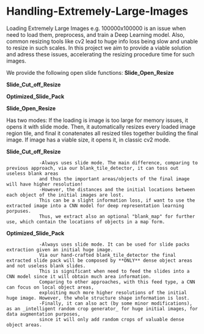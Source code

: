 # Handling-Extremely-Large-Images
Loading Extremely Large Images e.g. 100000x100000 is an issue when need to load them, preprocess, and train a Deep Learning model. 
Also, common resizing tools like cv2 lead to huge info loss being slow and unable to resize in such scales. 
In this project we aim to provide a viable solution and adress these issues, accelerating the resizing procedure time for such images.


We provide the following open slide functions:
**Slide_Open_Resize**
        
**Slide_Cut_off_Resize**
        
**Optimized_Slide_Pack**


     
**Slide_Open_Resize**

Has two modes:
                If the loading is image is too large for memory issues,
                it opens it with slide mode. Then, it automatically resizes every loaded image region tile,
                and final it conatenates all resized tiles together building the final image. If image has a viable size,
                it opens it, in classic cv2 mode.
                
**Slide_Cut_off_Resize**

                -Always uses slide mode. The main difference, comparing to previous approach, via our blank_tile_detector, it can toss out useless blank areas
                and thus the important areas/objects of the final image will have higher resolution!
                -However, the distances and the initial locations between each object of the initial images are lost.
                This can be a slight information loss, if want to use the extracted image into a CNN model for deep representation learning porpuses. 
                Thus, we extract also an optional "blank_map" for further use, which contain the locations of objects in a map form.
                
**Optimized_Slide_Pack**

                -Always uses slide mode. It can be used for slide packs extraction given an initial huge image.
                Via our hand-crafted blank_tile_detector the final extracted slide pack will be composed by **ONLY** dense object areas and not useless blank slides.
                This is significant when need to feed the slides into a CNN model since it will obtain much area information.
                Comparing to other approaches, with this feed type, a CNN can focus on local object areas, 
                exploiting much more higher resolutions of the initial huge image. However, the whole structure shape information is lost.
                -Finally, it can also act (by some minor modifications), as an _intelligent random crop generator_ for huge initial images, for data augmentation purposes,
                since it will only add random crops of valuable dense object areas.

